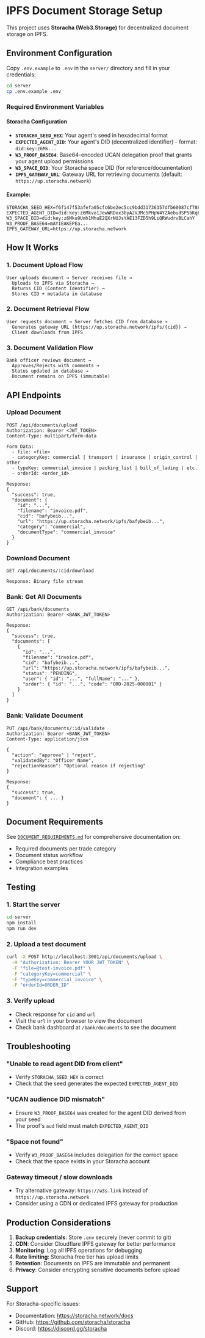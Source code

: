 # IPFS Document Storage Setup

This project uses **Storacha (Web3.Storage)** for decentralized document storage on IPFS.

## Environment Configuration

Copy `.env.example` to `.env` in the `server/` directory and fill in your credentials:

```bash
cd server
cp .env.example .env
```

### Required Environment Variables

#### Storacha Configuration

- **`STORACHA_SEED_HEX`**: Your agent's seed in hexadecimal format
- **`EXPECTED_AGENT_DID`**: Your agent's DID (decentralized identifier) - format: `did:key:z6Mk...`
- **`W3_PROOF_BASE64`**: Base64-encoded UCAN delegation proof that grants your agent upload permissions
- **`W3_SPACE_DID`**: Your Storacha space DID (for reference/documentation)
- **`IPFS_GATEWAY_URL`**: Gateway URL for retrieving documents (default: `https://up.storacha.network`)

#### Example:

```env
STORACHA_SEED_HEX=f6f147f53afefa05cfc6be2ec5cc9bdd31736357dfb60087cf788c3cc11b2d9b
EXPECTED_AGENT_DID=did:key:z6Mkvo1JewWRDxx3byA2VJMc5PHpW4YZAebudSP5bKqFJHNx
W3_SPACE_DID=did:key:z6Mku9Umh1MhuE2QXrNUJsYAE13FZD5h9LiQRWudrvBLCahY
W3_PROOF_BASE64=mAYIEAKEPEa...
IPFS_GATEWAY_URL=https://up.storacha.network
```

## How It Works

### 1. Document Upload Flow

```
User uploads document → Server receives file →
  Uploads to IPFS via Storacha →
  Returns CID (Content Identifier) →
  Stores CID + metadata in database
```

### 2. Document Retrieval Flow

```
User requests document → Server fetches CID from database →
  Generates gateway URL (https://up.storacha.network/ipfs/{cid}) →
  Client downloads from IPFS
```

### 3. Document Validation Flow

```
Bank officer reviews document →
  Approves/Rejects with comments →
  Status updated in database →
  Document remains on IPFS (immutable)
```

## API Endpoints

### Upload Document

```http
POST /api/documents/upload
Authorization: Bearer <JWT_TOKEN>
Content-Type: multipart/form-data

Form Data:
  - file: <file>
  - categoryKey: commercial | transport | insurance | origin_control | other
  - typeKey: commercial_invoice | packing_list | bill_of_lading | etc.
  - orderId: <order_id>

Response:
{
  "success": true,
  "document": {
    "id": "...",
    "filename": "invoice.pdf",
    "cid": "bafybeib...",
    "url": "https://up.storacha.network/ipfs/bafybeib...",
    "category": "commercial",
    "documentType": "commercial_invoice"
  }
}
```

### Download Document

```http
GET /api/documents/:cid/download

Response: Binary file stream
```

### Bank: Get All Documents

```http
GET /api/bank/documents
Authorization: Bearer <BANK_JWT_TOKEN>

Response:
{
  "success": true,
  "documents": [
    {
      "id": "...",
      "filename": "invoice.pdf",
      "cid": "bafybeib...",
      "url": "https://up.storacha.network/ipfs/bafybeib...",
      "status": "PENDING",
      "user": { "id": "...", "fullName": "..." },
      "order": { "id": "...", "code": "ORD-2025-000001" }
    }
  ]
}
```

### Bank: Validate Document

```http
PUT /api/bank/documents/:id/validate
Authorization: Bearer <BANK_JWT_TOKEN>
Content-Type: application/json

{
  "action": "approve" | "reject",
  "validatedBy": "Officer Name",
  "rejectionReason": "Optional reason if rejecting"
}

Response:
{
  "success": true,
  "document": { ... }
}
```

## Document Requirements

See [`DOCUMENT_REQUIREMENTS.md`](./DOCUMENT_REQUIREMENTS.md) for comprehensive documentation on:

- Required documents per trade category
- Document status workflow
- Compliance best practices
- Integration examples

## Testing

### 1. Start the server

```bash
cd server
npm install
npm run dev
```

### 2. Upload a test document

```bash
curl -X POST http://localhost:3001/api/documents/upload \
  -H "Authorization: Bearer YOUR_JWT_TOKEN" \
  -F "file=@test-invoice.pdf" \
  -F "categoryKey=commercial" \
  -F "typeKey=commercial_invoice" \
  -F "orderId=ORDER_ID"
```

### 3. Verify upload

- Check response for `cid` and `url`
- Visit the `url` in your browser to view the document
- Check bank dashboard at `/bank/documents` to see the document

## Troubleshooting

### "Unable to read agent DID from client"

- Verify `STORACHA_SEED_HEX` is correct
- Check that the seed generates the expected `EXPECTED_AGENT_DID`

### "UCAN audience DID mismatch"

- Ensure `W3_PROOF_BASE64` was created for the agent DID derived from your seed
- The proof's `aud` field must match `EXPECTED_AGENT_DID`

### "Space not found"

- Verify `W3_PROOF_BASE64` includes delegation for the correct space
- Check that the space exists in your Storacha account

### Gateway timeout / slow downloads

- Try alternative gateway: `https://w3s.link` instead of `https://up.storacha.network`
- Consider using a CDN or dedicated IPFS gateway for production

## Production Considerations

1. **Backup credentials**: Store `.env` securely (never commit to git)
2. **CDN**: Consider Cloudflare IPFS gateway for better performance
3. **Monitoring**: Log all IPFS operations for debugging
4. **Rate limiting**: Storacha free tier has upload limits
5. **Retention**: Documents on IPFS are immutable and permanent
6. **Privacy**: Consider encrypting sensitive documents before upload

## Support

For Storacha-specific issues:

- Documentation: https://storacha.network/docs
- GitHub: https://github.com/storacha/storacha
- Discord: https://discord.gg/storacha
